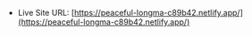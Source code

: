 - Live Site URL: [https://peaceful-longma-c89b42.netlify.app/](https://peaceful-longma-c89b42.netlify.app/)
